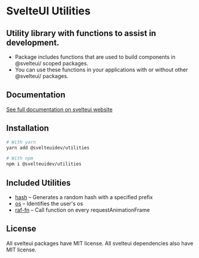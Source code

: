 # SvelteUI Utilities

## **Utility library with functions to assist in development.**

- Package includes functions that are used to build components in @svelteui/ scoped packages.
- You can use these functions in your applications with or without other @svelteui/ packages.

## Documentation

[See full documentation on svelteui website](https://svelteuidev.github.io/svelteui/)

## Installation

```bash
# With yarn
yarn add @svelteuidev/utilities

# With npm
npm i @svelteuidev/utilities
```

## Included Utilities

- [hash](https://svelteui.org/utilities/hash) – Generates a random hash with a specified prefix
- [os](https://svelteui.org/utilities/os) – Identifies the user's os
- [raf-fn](https://svelteui.org/utilities/raf-fn) – Call function on every requestAnimationFrame

## License

All svelteui packages have MIT license. All svelteui dependencies also have MIT license.
